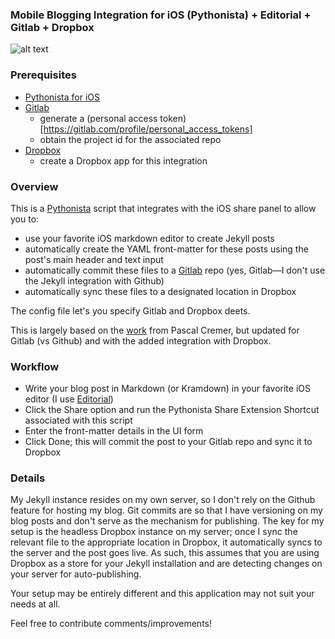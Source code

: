 ### Mobile Blogging Integration for iOS (Pythonista) + Editorial + Gitlab + Dropbox

![alt text](https://img.shields.io/badge/Python-3.6-blue.svg "Python 3.6")

### Prerequisites
* [Pythonista for iOS](http://omz-software.com/pythonista/)
* [Gitlab](https://gitlab.com)
  * generate a (personal access token)[https://gitlab.com/profile/personal_access_tokens]
  * obtain the project id for the associated repo
* [Dropbox](https://dropbox.com)
  * create a Dropbox app for this integration

### Overview
This is a [Pythonista](http://omz-software.com/pythonista/) script that integrates with the iOS share panel to allow you to:
* use your favorite iOS markdown editor to create Jekyll posts
* automatically create the YAML front-matter for these posts using the post's main header and text input
* automatically commit these files to a [Gitlab](https://gitlab.com) repo (yes, Gitlab—I don't use the Jekyll integration with Github)
* automatically sync these files to a designated location in Dropbox

The config file let's you specify Gitlab and Dropbox deets.

This is largely based on the [work](http://codenugget.co/2015/11/18/mobile-blogging-with-pythonista-jekyll-and-github.html) from Pascal Cremer, but updated for Gitlab (vs Github) and with the added integration with Dropbox.


### Workflow
* Write your blog post in Markdown (or Kramdown) in your favorite iOS editor (I use [Editorial](http://omz-software.com/editorial/index.html))
* Click the Share option and run the Pythonista Share Extension Shortcut associated with this script
* Enter the front-matter details in the UI form
* Click Done; this will commit the post to your Gitlab repo and sync it to Dropbox

### Details
My Jekyll instance resides on my own server, so I don't rely on the Github feature for hosting my blog. Git commits are
so that I have versioning on my blog posts and don't serve as the mechanism for publishing. The key for my setup is the headless Dropbox instance on my server; once I sync the relevant file to the appropriate location in Dropbox, it automatically syncs to the server and the post goes live. As such, this assumes that you are using Dropbox as a store for your Jekyll installation and are detecting changes on your server for auto-publishing.

Your setup may be entirely different and this application may not suit your needs at all.

Feel free to contribute comments/improvements!
